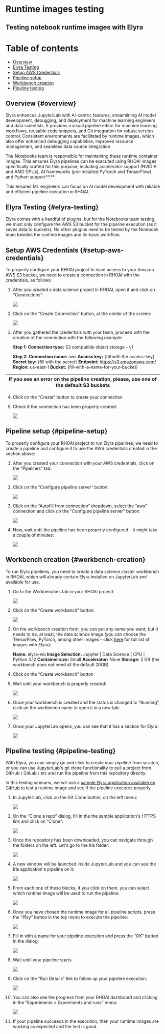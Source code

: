 # Runtime images testing

## Testing notebook runtime images with Elyra

# Table of contents

- [Overview](#overview)
- [Elyra Testing](#elyra-testing)
- [Setup AWS Credentials](#setup-aws-credentials)
- [Pipeline setup](#pipeline-setup)
- [Workbench creation](#workbench-creation)
- [Pipeline testing](#pipeline-testing)

## **Overview** {#overview}

Elyra enhances JupyterLab with AI-centric features, streamlining AI model development, debugging, and deployment for machine learning engineers and data scientists. It provides a visual pipeline editor for machine learning workflows, reusable code snippets, and Git integration for robust version control. Consistent environments are facilitated by runtime images, which also offer enhanced debugging capabilities, improved resource management, and seamless data source integration.

The Notebooks team is responsible for maintaining these runtime container images. This ensures Elyra pipelines can be executed using RHOAI images specifically crafted for this purpose, including accelerator support (NVIDIA and AMD GPUs), AI frameworks (pre-installed PyTorch and TensorFlow) and Python support**.**

This ensures ML engineers can focus on AI model development with reliable and efficient pipeline execution in RHOAI.

## **Elyra Testing** {#elyra-testing}

Elyra comes with a handful of plugins, but for the Notebooks team testing, we must only configure the AWS S3 bucket for the pipeline execution (as it saves data to buckets). No other plugins need to be tested by the Notebook team besides the runtime images and its basic workflow.

## Setup AWS Credentials {#setup-aws-credentials}

To properly configure your RHOAI project to have access to your Amazon AWS S3 bucket, we need to create a connection in RHOAI with the credentials, as follows:

1. After you created a data science project in RHOAI, open it and click on “Connections”:

   ![][image1]

2. Click on the “Create Connection” button, at the center of the screen:

   ![][image2]

3. After you gathered the credentials with your team, proceed with the creation of the connection with the following example:

   	**Step 1:**
   	**Connection type:** S3 compatible object storage \- v1

   	**Step 2:**
   	**Connection name:** aws
   	**Access key:** {fill with the access-key}
   	**Secret key:** {fill with the secret}
   	**Endpoint:** https://s3.amazonaws.com/
   	**Region:** us-east-1
   	**Bucket:** {fill-with-a-name-for-your-bucket}

| If you see an error on the pipeline creation, please, use one of the default S3 buckets |
| :---: |

4. Click on the “Create” button to create your connection

5. Check if the connection has been properly created:

   ![][image3]

## Pipeline setup {#pipeline-setup}

To properly configure your RHOAI project to run Elyra pipelines, we need to create a pipeline and configure it to use the AWS credentials created in the section above:

1. After you created your connection with your AWS credentials, click on the “Pipelines” tab:

   ![][image4]

2. Click on the “Configure pipeline server” button:

   ![][image5]

3. Click on the “Autofill from connection” dropdown, select the “aws” connection and click on the “Configure pipeline server” button:

   ![][image6]

4. Now, wait until the pipeline has been properly configured \- it might take a couple of minutes:

   ![][image7]

## Workbench creation {#workbench-creation}

To run Elyra pipelines, you need to create a data science cluster workbench in RHOAI, which will already contain Elyra installed on JupyterLab and available for use.

1. Go to the Workbenches tab in your RHOAI project:

   ![][image8]

2. Click on the “Create workbench” button:

   ![][image9]

3. On the workbench creation form, you can put any name you want, but it needs to be, at least, the data science image (you can choose the TensorFlow, PyTorch, among other images \- click [here](https://github.com/search?q=repo%3Aopendatahub-io%2Fnotebooks+COPY+%2F%24%7BDATASCIENCE_SOURCE_CODE%7D%5C%2Fsetup-elyra.sh%2F&type=code) for full list of images with Elyra):

   	**Name:** elyra-wb
   	**Image Selection:** Jupyter | Data Science | CPU | Python 3.12
   	**Container size:** Small
   	**Accelerator:** None
   	**Storage:** 2 GB (the workbench does not need all the default 20GB)

4. Click on the “Create workbench” button

5. Wait until your workbench is properly created:

   ![][image10]

6. Once your workbench is created and the status is changed to “Running”, click on the workbench name to open it in a new tab:

   ![][image11]

7. Once your JupyterLab opens, you can see that it has a section for Elyra:

   ![][image12]

## Pipeline testing {#pipeline-testing}

With Elyra, you can simply go and click to create your pipeline from scratch, or you can use JupyterLab's git clone functionality to pull a project from GitHub / GitLab / etc and run the pipeline from this repository directly.

In this testing scenario, we will use a [sample Elyra application available on GitHub](https://github.com/harshad16/data-science-pipeline-example) to test a runtime image and see if the pipeline executes properly.

1. In JupyterLab, click on the Git Clone button, on the left menu:

   ![][image13]

2. On the “Clone a repo” dialog, fill in the the sample application's HTTPS link and click on “Clone”:

   ![][image14]

3. Once the repository has been downloaded, you can navigate through the folders on the left. Let's go to the Iris folder:

   ![][image15]

4. A new window will be launched inside JupyterLab and you can see the Iris application's pipeline on it:

   ![][image16]

5. From each one of these blocks, if you click on them, you can select which runtime image will be used to run the pipeline:

   ![][image17]

6. Once you have chosen the runtime image for all pipeline scripts, press the “Play” button in the top menu to execute the pipeline:

   ![][image18]

7. Fill in with a name for your pipeline execution and press the “OK” button in the dialog:

   ![][image19]

8. Wait until your pipeline starts

   ![][image20]

9. Click on the “Run Details” link to follow up your pipeline execution:

   ![][image21]

10. You can also see the progress from your RHOAI dashboard and clicking in the “Experiments \> Experiments and runs” menu:

    ![][image22]

11. If your pipeline succeeds in the execution, then your runtime images are working as expected and the test is good.

[image1]: images/img_001_540124f9328693a1.png
[image2]: images/img_002_a67649a3481921a0.png
[image3]: images/img_003_93b2f00a24a50ba5.png
[image4]: images/img_004_f6fb213b7c025110.png
[image5]: images/img_005_79f45424b074b771.png
[image6]: images/img_006_54fbd228f8a42606.png
[image7]: images/img_007_a6379b0293c51668.png
[image8]: images/img_008_98637cabac3e7dc0.png
[image9]: images/img_009_9383a8eeecdb4f05.png
[image10]: images/img_010_ab640941c0b73fd9.png
[image11]: images/img_011_6a98825cc08b7287.png
[image12]: images/img_012_415f8c4792ae6f30.png
[image13]: images/img_013_7b7d198ba42ecbf7.png
[image14]: images/img_014_d319253a7b58e7af.png
[image15]: images/img_015_f0ea7c430c130289.png
[image16]: images/img_016_7cabbcc983333981.png
[image17]: images/img_017_e402e2ff16aec9ef.png
[image18]: images/img_018_f544d157b449cbde.png
[image19]: images/img_019_9b2fd9d3d3ab3a31.png
[image20]: images/img_020_4279d51e65f85947.png
[image21]: images/img_021_677be6ce28801bad.png
[image22]: images/img_022_659e781dc93b07bf.png
